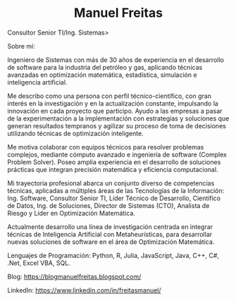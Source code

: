 <h1 align="center">Manuel Freitas</h1>
<align="center">Consultor Senior TI/Ing. Sistemas>

Sobre mí:
  
Ingeniero de Sistemas con más de 30 años de experiencia en el desarrollo de software para la industria del petróleo y gas, aplicando técnicas avanzadas en optimización matemática, estadística, simulación e inteligencia artificial.

Me describo como una persona con perfil técnico-científico, con gran interés en la investigación y en la actualización constante, impulsando la innovación en cada proyecto que participo. Ayudo a las empresas a pasar de la experimentación a la implementación con estrategias y soluciones que generan resultados tempranos y agilizar su proceso de toma de decisiones utilizando técnicas de optimización inteligente.

Me motiva colaborar con equipos técnicos para resolver problemas complejos, mediante cómputo avanzado e ingeniería de software (Complex Problem Solver). Poseo amplia experiencia en el desarrollo de soluciones prácticas que integran precisión matemática y eficiencia computacional.

Mi trayectoria profesional abarca un conjunto diverso de competencias técnicas, aplicadas a múltiples áreas de las Tecnologías de la Información: Ing. Software, Consultor Senior TI, Líder Técnico de Desarrollo, Científico de Datos, Ing. de Soluciones, Director de Sistemas (CTO), Analista de Riesgo y Líder en Optimización Matemática.

Actualmente desarrollo una línea de investigación centrada en integrar técnicas de Inteligencia Artificial con Metaheurísticas, para desarrollar nuevas soluciones de software en el área de Optimización Matemática.

Lenguajes de Programación:
Python, R, Julia, JavaScript, Java, C++, C#, .Net, Excel VBA, SQL.

Blog: 
https://blogmanuelfreitas.blogspot.com/

LinkedIn:
https://www.linkedin.com/in/freitasmanuel/
